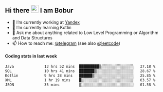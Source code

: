 ## Hi there <img src="https://media.giphy.com/media/hvRJCLFzcasrR4ia7z/giphy.gif" width="25px" height="25px"> I am Bobur

- 💼 I’m currently working at [Yandex](https://yandex.ru/)
- 🌱 I’m currently learning Kotlin
- 💬 Ask me about anything related to Low Level Programming or Algorithm and Data Structures
- 📫 How to reach me: [@telegram](https://t.me/octoant) (see also [@leetcode](https://leetcode.com/octoant/))    

#### Coding stats in last week

<!--START_SECTION:waka-->

```txt
Java              13 hrs 52 mins  █████████▒░░░░░░░░░░░░░░░   37.18 %
SQL               10 hrs 41 mins  ███████▒░░░░░░░░░░░░░░░░░   28.67 %
Kotlin            9 hrs 38 mins   ██████▒░░░░░░░░░░░░░░░░░░   25.85 %
XML               1 hr 19 mins    █░░░░░░░░░░░░░░░░░░░░░░░░   03.57 %
JSON              35 mins         ▒░░░░░░░░░░░░░░░░░░░░░░░░   01.58 %
```

<!--END_SECTION:waka-->
